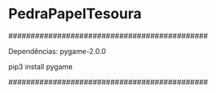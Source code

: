 # PedraPapelTesoura


#############################################

Dependências: pygame-2.0.0 

pip3 install pygame

#############################################
